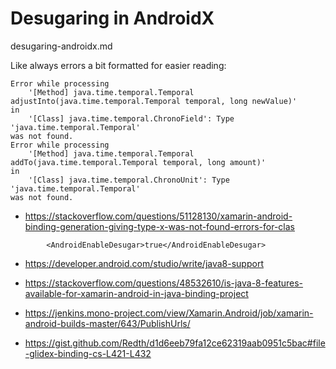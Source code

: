# Desugaring in AndroidX

desugaring-androidx.md 


Like always errors a bit formatted for easier reading:

```
Error while processing 
    '[Method] java.time.temporal.Temporal adjustInto(java.time.temporal.Temporal temporal, long newValue)' 
in 
    '[Class] java.time.temporal.ChronoField': Type 'java.time.temporal.Temporal' 
was not found.
Error while processing 
    '[Method] java.time.temporal.Temporal addTo(java.time.temporal.Temporal temporal, long amount)' 
in 
    '[Class] java.time.temporal.ChronoUnit': Type 'java.time.temporal.Temporal' 
was not found.
```

*   https://stackoverflow.com/questions/51128130/xamarin-android-binding-generation-giving-type-x-was-not-found-errors-for-clas


```
        <AndroidEnableDesugar>true</AndroidEnableDesugar>
```

*   https://developer.android.com/studio/write/java8-support

*   https://stackoverflow.com/questions/48532610/is-java-8-features-available-for-xamarin-android-in-java-binding-project

*   https://jenkins.mono-project.com/view/Xamarin.Android/job/xamarin-android-builds-master/643/PublishUrls/

*   https://gist.github.com/Redth/d1d6eeb79fa12ce62319aab0951c5bac#file-glidex-binding-cs-L421-L432
